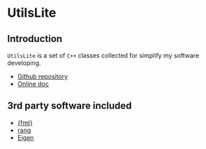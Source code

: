 # UtilsLite

## Introduction

`UtilsLite` is a set of `C++` classes collected for simplify
my software developing.

- [Github repository](https://github.com/ebertolazzi/UtilsLite)
- [Online doc](https://ebertolazzi.github.io/UtilsLite)

## 3rd party software included

- [{fmt}](https://fmt.dev/latest/index.html)
- [rang](https://github.com/agauniyal/rang)
- [Eigen](https://eigen.tuxfamily.org)
